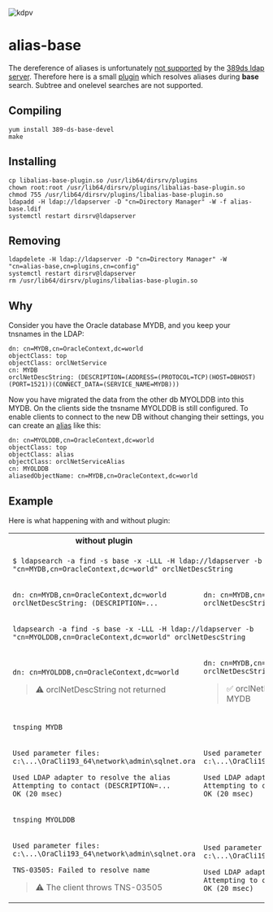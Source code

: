 ![kdpv](https://anile.ch/assets/flachau.jpg)
# alias-base

The dereference of aliases is unfortunately [not supported](/389ds/389-ds-base#152) by the [389ds ldap server](https://www.port389.org/). Therefore here is a small [plugin](https://github.com/anilech/alias-base) which resolves aliases during **base** search. Subtree and onelevel searches are not supported.

## Compiling
```
yum install 389-ds-base-devel
make
```
  
## Installing
```
cp libalias-base-plugin.so /usr/lib64/dirsrv/plugins
chown root:root /usr/lib64/dirsrv/plugins/libalias-base-plugin.so
chmod 755 /usr/lib64/dirsrv/plugins/libalias-base-plugin.so
ldapadd -H ldap://ldapserver -D "cn=Directory Manager" -W -f alias-base.ldif
systemctl restart dirsrv@ldapserver
```

## Removing
```
ldapdelete -H ldap://ldapserver -D "cn=Directory Manager" -W "cn=alias-base,cn=plugins,cn=config"
systemctl restart dirsrv@ldapserver
rm /usr/lib64/dirsrv/plugins/libalias-base-plugin.so
```

## Why
Consider you have the Oracle database MYDB, and you keep your tnsnames in the LDAP:

```
dn: cn=MYDB,cn=OracleContext,dc=world
objectClass: top
objectClass: orclNetService
cn: MYDB
orclNetDescString: (DESCRIPTION=(ADDRESS=(PROTOCOL=TCP)(HOST=DBHOST)(PORT=1521))(CONNECT_DATA=(SERVICE_NAME=MYDB)))
```

Now you have migrated the data from the other db MYOLDDB into this MYDB. On the clients side the tnsname MYOLDDB is still configured. To enable clients to connect to the new DB without changing their settings, you can create an [alias](https://www.rfc-editor.org/rfc/rfc4512#section-2.6) like this:

```
dn: cn=MYOLDDB,cn=OracleContext,dc=world
objectClass: top
objectClass: alias
objectClass: orclNetServiceAlias
cn: MYOLDDB
aliasedObjectName: cn=MYDB,cn=OracleContext,dc=world
```

## Example
Here is what happening with and without plugin:

<table>
<tr><th>without plugin<th>with plugin
<tr><td colspan=2>

`$ ldapsearch -a find -s base -x -LLL -H ldap://ldapserver -b "cn=MYDB,cn=OracleContext,dc=world" orclNetDescString`

<tr><td>

```
dn: cn=MYDB,cn=OracleContext,dc=world
orclNetDescString: (DESCRIPTION=...
```

<td>

```
dn: cn=MYDB,cn=OracleContext,dc=world
orclNetDescString: (DESCRIPTION=...
```

<tr><td colspan=2>

`ldapsearch -a find -s base -x -LLL -H ldap://ldapserver -b "cn=MYOLDDB,cn=OracleContext,dc=world" orclNetDescString`

<tr><td>

```
dn: cn=MYOLDDB,cn=OracleContext,dc=world
```
> :warning: orclNetDescString not returned
<td>

```
dn: cn=MYDB,cn=OracleContext,dc=world
orclNetDescString: (DESCRIPTION=...
```
> :white_check_mark: orclNetDescString is here and dn is MYDB
<tr><td colspan=2>

`tnsping MYDB`

<tr><td>

```
Used parameter files:
c:\...\OraCli193_64\network\admin\sqlnet.ora

Used LDAP adapter to resolve the alias
Attempting to contact (DESCRIPTION=...
OK (20 msec)
```

<td>

```
Used parameter files:
c:\...\OraCli193_64\network\admin\sqlnet.ora

Used LDAP adapter to resolve the alias
Attempting to contact (DESCRIPTION=...
OK (20 msec)
```
<tr><td colspan=2>

`tnsping MYOLDDB`

<tr><td>

```
Used parameter files:
c:\...\OraCli193_64\network\admin\sqlnet.ora

TNS-03505: Failed to resolve name
```
> :warning: The client throws TNS-03505
<td>

```
Used parameter files:
c:\...\OraCli193_64\network\admin\sqlnet.ora

Used LDAP adapter to resolve the alias
Attempting to contact (DESCRIPTION=...
OK (20 msec)
```

</table>
